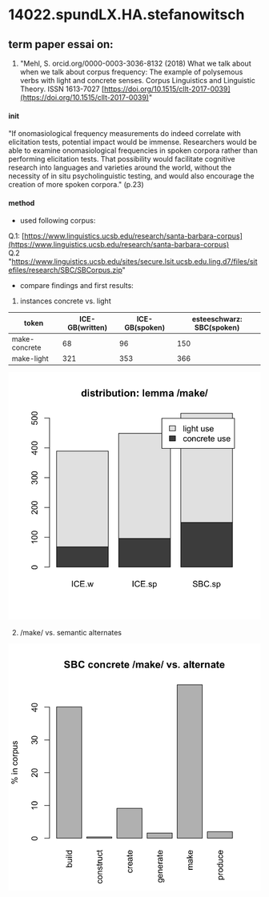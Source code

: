 # 14022.spundLX.HA.stefanowitsch
## term paper essai on:
1. "Mehl, S. orcid.org/0000-0003-3036-8132 (2018) What we talk about when we talk about corpus frequency: The example of polysemous verbs with light and concrete senses. Corpus Linguistics and Linguistic Theory. ISSN 1613-7027 [https://doi.org/10.1515/cllt-2017-0039](https://doi.org/10.1515/cllt-2017-0039)"

#### init
"If onomasiological frequency measurements do indeed correlate with elicitation tests, 
potential impact would be immense. Researchers would be able to examine onomasiological frequencies in spoken corpora 
rather than performing elicitation tests. That possibility would facilitate cognitive research into languages and 
varieties around the world, without the necessity of in situ psycholinguistic testing, 
and would also encourage the creation of more spoken corpora." (p.23)

#### method
- used following corpus:   

Q.1: [https://www.linguistics.ucsb.edu/research/santa-barbara-corpus](https://www.linguistics.ucsb.edu/research/santa-barbara-corpus)   
Q.2 "https://www.linguistics.ucsb.edu/sites/secure.lsit.ucsb.edu.ling.d7/files/sitefiles/research/SBC/SBCorpus.zip"

- compare findings and first results:

1. instances concrete vs. light

|token|ICE-GB(written)|ICE-GB(spoken)|esteeschwarz: SBC(spoken)|
| ------------ | ------- | ------ | ------ |
|make-concrete|68|96|150|
|make-light|321|353|366|

![](sbc-ice_dist.png)

2. /make/ vs. semantic alternates

![](sbc_conc-altern.png)
